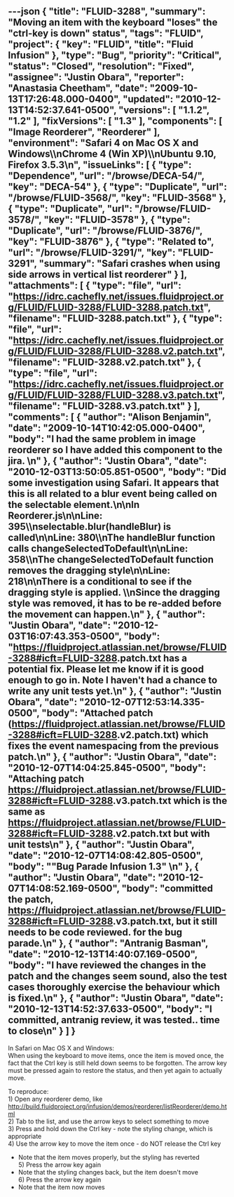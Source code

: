 ---json
{
  "title": "FLUID-3288",
  "summary": "Moving an item with the keyboard \"loses\" the \"ctrl-key is down\" status",
  "tags": "FLUID",
  "project": {
    "key": "FLUID",
    "title": "Fluid Infusion"
  },
  "type": "Bug",
  "priority": "Critical",
  "status": "Closed",
  "resolution": "Fixed",
  "assignee": "Justin Obara",
  "reporter": "Anastasia Cheetham",
  "date": "2009-10-13T17:26:48.000-0400",
  "updated": "2010-12-13T14:52:37.641-0500",
  "versions": [
    "1.1.2",
    "1.2"
  ],
  "fixVersions": [
    "1.3"
  ],
  "components": [
    "Image Reorderer",
    "Reorderer"
  ],
  "environment": "Safari 4 on Mac OS X and Windows\\\nChrome 4 (Win XP)\\\nUbuntu 9.10, Firefox 3.5.3\n",
  "issueLinks": [
    {
      "type": "Dependence",
      "url": "/browse/DECA-54/",
      "key": "DECA-54"
    },
    {
      "type": "Duplicate",
      "url": "/browse/FLUID-3568/",
      "key": "FLUID-3568"
    },
    {
      "type": "Duplicate",
      "url": "/browse/FLUID-3578/",
      "key": "FLUID-3578"
    },
    {
      "type": "Duplicate",
      "url": "/browse/FLUID-3876/",
      "key": "FLUID-3876"
    },
    {
      "type": "Related to",
      "url": "/browse/FLUID-3291/",
      "key": "FLUID-3291",
      "summary": "Safari crashes when using side arrows in vertical list reorderer"
    }
  ],
  "attachments": [
    {
      "type": "file",
      "url": "https://idrc.cachefly.net/issues.fluidproject.org/FLUID/FLUID-3288/FLUID-3288.patch.txt",
      "filename": "FLUID-3288.patch.txt"
    },
    {
      "type": "file",
      "url": "https://idrc.cachefly.net/issues.fluidproject.org/FLUID/FLUID-3288/FLUID-3288.v2.patch.txt",
      "filename": "FLUID-3288.v2.patch.txt"
    },
    {
      "type": "file",
      "url": "https://idrc.cachefly.net/issues.fluidproject.org/FLUID/FLUID-3288/FLUID-3288.v3.patch.txt",
      "filename": "FLUID-3288.v3.patch.txt"
    }
  ],
  "comments": [
    {
      "author": "Alison Benjamin",
      "date": "2009-10-14T10:42:05.000-0400",
      "body": "I had the same problem in image reorderer so I have added this component to the jira.&#x20;\n"
    },
    {
      "author": "Justin Obara",
      "date": "2010-12-03T13:50:05.851-0500",
      "body": "Did some investigation using Safari. It appears that this is all related to a blur event being called on the selectable element.\n\nIn Reorderer.js\n\nLine: 395\\\nselectable.blur(handleBlur) is called\n\nLine: 380\\\nThe handleBlur function calls changeSelectedToDefault\n\nLine: 358\\\nThe changeSelectedToDefault function removes the dragging style\n\nLine: 218\n\nThere is a conditional to see if the dragging style is applied. \\\nSince the dragging style was removed, it has to be re-added before the movement can happen.\n"
    },
    {
      "author": "Justin Obara",
      "date": "2010-12-03T16:07:43.353-0500",
      "body": "<https://fluidproject.atlassian.net/browse/FLUID-3288#icft=FLUID-3288>.patch.txt has a potential fix. Please let me know if it is good enough to go in. Note I haven't had a chance to write any unit tests yet.\n"
    },
    {
      "author": "Justin Obara",
      "date": "2010-12-07T12:53:14.335-0500",
      "body": "Attached patch (<https://fluidproject.atlassian.net/browse/FLUID-3288#icft=FLUID-3288>.v2.patch.txt) which fixes the event namespacing from the previous patch.\n"
    },
    {
      "author": "Justin Obara",
      "date": "2010-12-07T14:04:25.845-0500",
      "body": "Attaching patch <https://fluidproject.atlassian.net/browse/FLUID-3288#icft=FLUID-3288>.v3.patch.txt which is the same as <https://fluidproject.atlassian.net/browse/FLUID-3288#icft=FLUID-3288>.v2.patch.txt but with unit tests\n"
    },
    {
      "author": "Justin Obara",
      "date": "2010-12-07T14:08:42.805-0500",
      "body": "\"Bug Parade Infusion 1.3\"&#x20;\n"
    },
    {
      "author": "Justin Obara",
      "date": "2010-12-07T14:08:52.169-0500",
      "body": "committed the patch, <https://fluidproject.atlassian.net/browse/FLUID-3288#icft=FLUID-3288>.v3.patch.txt, but it still needs to be code reviewed. for the bug parade.\n"
    },
    {
      "author": "Antranig Basman",
      "date": "2010-12-13T14:40:07.169-0500",
      "body": "I have reviewed the changes in the patch and the changes seem sound, also the test cases thoroughly exercise the behaviour which is fixed.\n"
    },
    {
      "author": "Justin Obara",
      "date": "2010-12-13T14:52:37.633-0500",
      "body": "I committed, antranig review, it was tested.. time to close\n"
    }
  ]
}
---
In Safari on Mac OS X and Windows:\
When using the keyboard to move items, once the item is moved once, the fact that the Ctrl key is still held down seems to be forgotten. The arrow key must be pressed again to restore the status, and then yet again to actually move.

To reproduce:\
1\) Open any reorderer demo, like <http://build.fluidproject.org/infusion/demos/reorderer/listReorderer/demo.html>\
2\) Tab to the list, and use the arrow keys to select something to move\
3\) Press and hold down the Ctrl key - note the styling change, which is appropriate\
4\) Use the arrow key to move the item once - do NOT release the Ctrl key

* Note that the item moves properly, but the styling has reverted\
  5\) Press the arrow key again
* Note that the styling changes back, but the item doesn't move\
  6\) Press the arrow key again
* Note that the item now moves

        